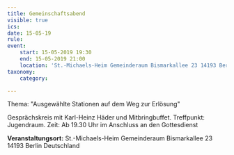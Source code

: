 ```yaml
---
title: Gemeinschaftsabend
visible: true
ics: 
date: 15-05-19
rule: 
event:
	start: 15-05-2019 19:30
	end: 15-05-2019 21:00
	location: 'St.-Michaels-Heim Gemeinderaum Bismarkallee 23 14193 Berlin Deutschland'
taxonomy:
	category: 

---
```

Thema: "Ausgewählte Stationen auf dem Weg zur Erlösung"

Gesprächskreis mit Karl-Heinz Häder und Mitbringbuffet.
Treffpunkt: Jugendraum.
Zeit: Ab 19.30 Uhr im Anschluss an den Gottesdienst


**Veranstaltungsort:** St.-Michaels-Heim
Gemeinderaum
Bismarkallee 23
14193 Berlin
Deutschland

